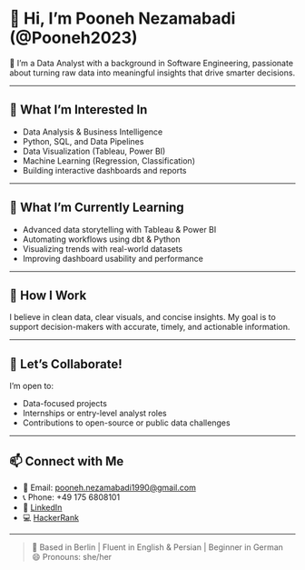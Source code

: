 # 👋 Hi, I’m Pooneh Nezamabadi (@Pooneh2023)

🎯 I’m a Data Analyst with a background in Software Engineering, passionate about turning raw data into meaningful insights that drive smarter decisions.

---

## 👀 What I’m Interested In
- Data Analysis & Business Intelligence  
- Python, SQL, and Data Pipelines  
- Data Visualization (Tableau, Power BI)  
- Machine Learning (Regression, Classification)  
- Building interactive dashboards and reports  

---

## 🌱 What I’m Currently Learning
- Advanced data storytelling with Tableau & Power BI  
- Automating workflows using dbt & Python  
- Visualizing trends with real-world datasets  
- Improving dashboard usability and performance

---

## 💬 How I Work
I believe in clean data, clear visuals, and concise insights. My goal is to support decision-makers with accurate, timely, and actionable information.

---

## 🤝 Let’s Collaborate!
I’m open to:
- Data-focused projects
- Internships or entry-level analyst roles
- Contributions to open-source or public data challenges

---

## 📫 Connect with Me
- 📧 Email: pooneh.nezamabadi1990@gmail.com  
- 📞 Phone: +49 175 6808101  
- 🔗 [LinkedIn](https://www.linkedin.com/in/pooneh-nezamabadi)  
- 💻 [HackerRank](https://www.hackerrank.com/profile/pooneh_nezamaba1)

---

> 📍 Based in Berlin | Fluent in English & Persian | Beginner in German  
> 😄 Pronouns: she/her  
